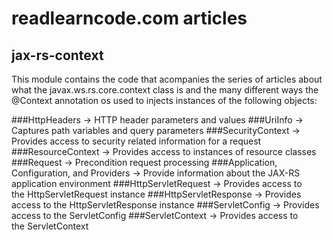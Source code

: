 # readlearncode.com articles

## jax-rs-context
This module contains the code that acompanies the series of articles about what the javax.ws.rs.core.context class is and the many different ways the @Context annotation os used to injects instances of the following objects:

###HttpHeaders -> HTTP header parameters and values
###UriInfo -> Captures path variables and query parameters
###SecurityContext -> Provides access to security related information for a request
###ResourceContext -> Provides access to instances of resource classes
###Request -> Precondition request processing
###Application, Configuration, and Providers -> Provide information about the JAX-RS application environment
###HttpServletRequest -> Provides access to the HttpServletRequest instance
###HttpServletResponse -> Provides access to the HttpServletResponse instance
###ServletConfig -> Provides access to the ServletConfig
###ServletContext -> Provides access to the ServletContext 

